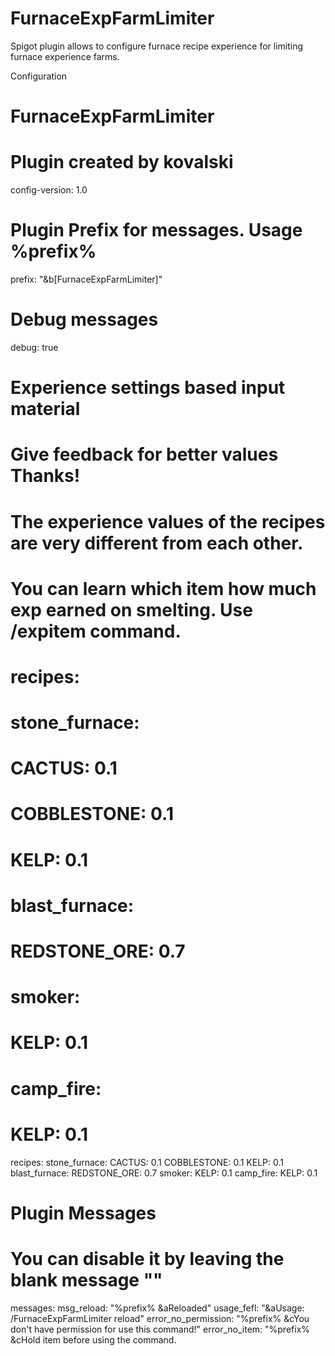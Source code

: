 # FurnaceExpFarmLimiter
Spigot plugin allows to configure furnace recipe experience for limiting furnace experience farms.

Configuration

# FurnaceExpFarmLimiter
# Plugin created by kovalski
config-version: 1.0

# Plugin Prefix for messages. Usage %prefix%
prefix: "&b[FurnaceExpFarmLimiter]"

# Debug messages
debug: true

# Experience settings based input material
# Give feedback for better values Thanks!
# The experience values of the recipes are very different from each other.
# You can learn which item how much exp earned on smelting. Use /expitem command.
#
# recipes:
#   stone_furnace:
#     CACTUS: 0.1
#     COBBLESTONE: 0.1
#     KELP: 0.1
#   blast_furnace:
#     REDSTONE_ORE: 0.7
#   smoker:
#     KELP: 0.1
#   camp_fire:
#     KELP: 0.1

recipes:
  stone_furnace:
    CACTUS: 0.1
    COBBLESTONE: 0.1
    KELP: 0.1
  blast_furnace:
    REDSTONE_ORE: 0.7
  smoker:
    KELP: 0.1
  camp_fire:
    KELP: 0.1

# Plugin Messages
# You can disable it by leaving the blank message ""
messages:
  msg_reload: "%prefix% &aReloaded"
  usage_fefl: "&aUsage: /FurnaceExpFarmLimiter reload"
  error_no_permission: "%prefix% &cYou don't have permission for use this command!"
  error_no_item: "%prefix% &cHold item before using the command.
